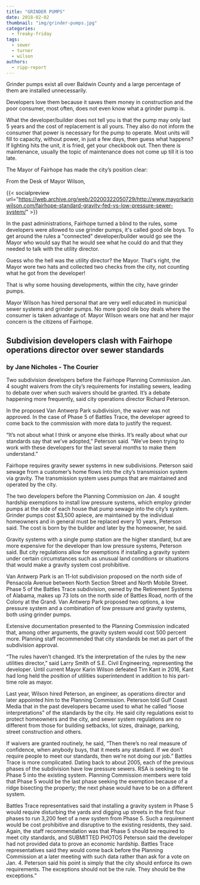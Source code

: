 ```yaml
---
title: "GRINDER PUMPS"
date: 2018-02-02
thumbnail: "img/grinder-pumps.jpg"
categories: 
  - freaky-friday
tags: 
  - sewer
  - turner
  - wilson
authors: 
  - ripp-report
---
```


Grinder pumps exist all over Baldwin County and a large percentage of them are installed unnecessarily.

Developers love them because it saves them money in construction and the poor consumer, most often, does not even know what a grinder pump is.

What the developer/builder does not tell you is that the pump may only last 5 years and the cost of replacement is all yours. They also do not inform the consumer that power is necessary for the pump to operate. Most units will fill to capacity, without power, in just a few days, then guess what happens? If lighting hits the unit, it is fried, get your checkbook out. Then there is maintenance, usually the topic of maintenance does not come up till it is too late.

The Mayor of Fairhope has made the city’s position clear:

From the Desk of Mayor Wilson,

{{< socialpreview url="https://web.archive.org/web/20200322050729/http://www.mayorkarinwilson.com/fairhope-standard-gravity-fed-vs-low-pressure-sewer-system/" >}}

In the past administrations, Fairhope turned a blind to the rules, some developers were allowed to use grinder pumps, it's called good ole boys. To get around the rules a "connected" developer/builder would go see the Mayor who would say that he would see what he could do and that they needed to talk with the utility director.

Guess who the hell was the utility director? the Mayor. That's right, the Mayor wore two hats and collected two checks from the city, not counting what he got from the developer!

That is why some housing developments, within the city, have grinder pumps.

Mayor Wilson has hired personal that are very well educated in municipal sewer systems and grinder pumps. No more good ole boy deals where the consumer is taken advantage of. Mayor Wilson wears one hat and her major concern is the citizens of Fairhope.

## Subdivision developers clash with Fairhope operations director over sewer standards

### by Jane Nicholes - The Courier

Two subdivision developers before the Fairhope Planning Commission Jan. 4 sought waivers from the city’s requirements for installing sewers, leading to debate over when such waivers should be granted. It’s a debate happening more frequently, said city operations director Richard Peterson.

In the proposed Van Antwerp Park subdivision, the waiver was not approved. In the case of Phase 5 of Battles Trace, the developer agreed to come back to the commission with more data to justify the request.

“It’s not about what I think or anyone else thinks. It’s really about what our standards say that we’ve adopted,” Peterson said. “We’ve been trying to work with these developers for the last several months to make them understand.”

Fairhope requires gravity sewer systems in new subdivisions. Peterson said sewage from a customer’s home flows into the city’s transmission system via gravity. The transmission system uses pumps that are maintained and operated by the city.

The two developers before the Planning Commission on Jan. 4 sought hardship exemptions to install low pressure systems, which employ grinder pumps at the side of each house that pump sewage into the city’s system. Grinder pumps cost $3,500 apiece, are maintained by the individual homeowners and in general must be replaced every 10 years, Peterson said. The cost is born by the builder and later by the homeowner, he said.

Gravity systems with a single pump station are the higher standard, but are more expensive for the developer than low pressure systems, Peterson said. But city regulations allow for exemptions if installing a gravity system under certain circumstances such as unusual land conditions or situations that would make a gravity system cost prohibitive.

Van Antwerp Park is an 11-lot subdivision proposed on the north side of Pensacola Avenue between North Section Street and North Mobile Street. Phase 5 of the Battles Trace subdivision, owned by the Retirement Systems of Alabama, makes up 73 lots on the north side of Battles Road, north of the Colony at the Grand. Van Antwerp Park proposed two options, a low pressure system and a combination of low pressure and gravity systems, both using grinder pumps.

Extensive documentation presented to the Planning Commission indicated that, among other arguments, the gravity system would cost 500 percent more. Planning staff recommended that city standards be met as part of the subdivision approval.

“The rules haven’t changed. It’s the interpretation of the rules by the new utilities director,” said Larry Smith of S.E. Civil Engineering, representing the developer. Until current Mayor Karin Wilson defeated Tim Kant in 2016, Kant had long held the position of utilities superintendent in addition to his part-time role as mayor.

Last year, Wilson hired Peterson, an engineer, as operations director and later appointed him to the Planning Commission. Peterson told Gulf Coast Media that in the past developers became used to what he called “loose interpretations” of the standards by the city. He said city regulations exist to protect homeowners and the city, and sewer system regulations are no different from those for building setbacks, lot sizes, drainage, parking, street construction and others.

If waivers are granted routinely, he said, “Then there’s no real measure of confidence, when anybody buys, that it meets any standard. If we don’t require people to meet our standards, then we’re not doing our job.” Battles Trace is more complicated. Dating back to about 2005, each of the previous phases of the subdivision have low pressure sewers. RSA is seeking to tie Phase 5 into the existing system. Planning Commission members were told that Phase 5 would be the last phase seeking the exemption because of a ridge bisecting the property; the next phase would have to be on a different system.

Battles Trace representatives said that installing a gravity system in Phase 5 would require disturbing the yards and digging up streets in the first four phases to run 3,200 feet of a new system from Phase 5. Such a requirement would be cost prohibitive and disruptive to the existing residents, they said. Again, the staff recommendation was that Phase 5 should be required to meet city standards, and SUBMITTED PHOTOS Peterson said the developer had not provided data to prove an economic hardship. Battles Trace representatives said they would come back before the Planning Commission at a later meeting with such data rather than ask for a vote on Jan. 4. Peterson said his point is simply that the city should enforce its own requirements. The exceptions should not be the rule. They should be the exceptions.”
